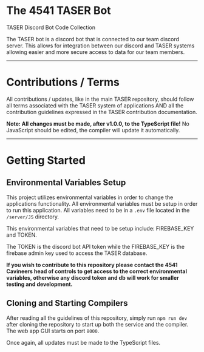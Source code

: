 # The 4541 TASER Bot
TASER Discord Bot Code Collection

The TASER bot is a discord bot that is connected to our team discord server. This allows for integration between our discord and TASER systems allowing easier and more secure access to data for our team members.

****

# Contributions / Terms

All contributions / updates, like in the main TASER repository, should follow all terms associated with the TASER system of applications AND all the contribution guidelines expressed in the TASER contribution documentation.

**Note: All changes must be made, after v1.0.0, to the TypeScript file!** No JavaScript should be edited, the compiler will update it automatically.

****

# Getting Started

## Environmental Variables Setup

This project utilizes environmental variables in order to change the applications functionality. All environmental variables must be setup in order to run this application. All variables need to be in a `.env` file located in the `/server/JS` directory.

This environmental variables that need to be setup include: FIREBASE_KEY and TOKEN.

The TOKEN is the discord bot API token while the FIREBASE_KEY is the firebase admin key used to access the TASER database.

**If you wish to contribute to this repository please contact the 4541 Cavineers head of controls to get access to the correct environmental variables, otherwise any discord token and db will work for smaller testing and development.**

## Cloning and Starting Compilers

After reading all the guidelines of this repository, simply run `npm run dev` after cloning the repository to start up both the service and the compiler. The web app GUI starts on port `8000`.

Once again, all updates must be made to the TypeScript files.
